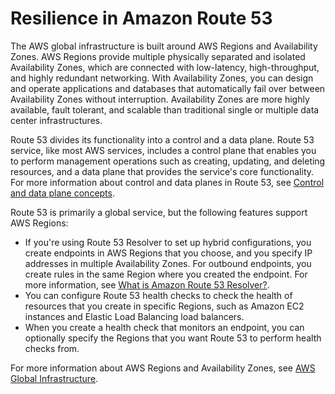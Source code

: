 # Resilience in Amazon Route 53<a name="disaster-recovery-resiliency"></a>

The AWS global infrastructure is built around AWS Regions and Availability Zones\. AWS Regions provide multiple physically separated and isolated Availability Zones, which are connected with low\-latency, high\-throughput, and highly redundant networking\. With Availability Zones, you can design and operate applications and databases that automatically fail over between Availability Zones without interruption\. Availability Zones are more highly available, fault tolerant, and scalable than traditional single or multiple data center infrastructures\. 

Route 53 divides its functionality into a control and a data plane\. Route 53 service, like most AWS services, includes a control plane that enables you to perform management operations such as creating, updating, and deleting resources, and a data plane that provides the service's core functionality\. For more information about control and data planes in Route 53, see [Control and data plane concepts](route-53-concepts.md#route-53-concepts-control-and-data-plane)\.

Route 53 is primarily a global service, but the following features support AWS Regions:
+ If you're using Route 53 Resolver to set up hybrid configurations, you create endpoints in AWS Regions that you choose, and you specify IP addresses in multiple Availability Zones\. For outbound endpoints, you create rules in the same Region where you created the endpoint\. For more information, see [What is Amazon Route 53 Resolver?](resolver.md)\.
+ You can configure Route 53 health checks to check the health of resources that you create in specific Regions, such as Amazon EC2 instances and Elastic Load Balancing load balancers\.
+ When you create a health check that monitors an endpoint, you can optionally specify the Regions that you want Route 53 to perform health checks from\.

For more information about AWS Regions and Availability Zones, see [AWS Global Infrastructure](https://aws.amazon.com/about-aws/global-infrastructure/)\.